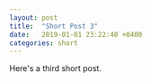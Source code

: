 ```yaml
---
layout: post
title:  "Short Post 3"
date:   2019-01-01 23:22:40 +0400
categories: short
---
```


Here's a third short post.
